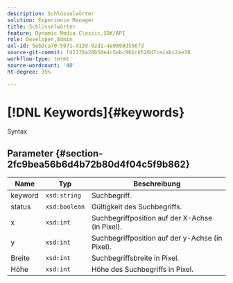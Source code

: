 ```yaml
---
description: Schlüsselwörter
solution: Experience Manager
title: Schlüsselwörter
feature: Dynamic Media Classic,SDK/API
role: Developer,Admin
exl-id: 5eb9ca70-5971-412d-92d1-4e9898d556fd
source-git-commit: f42378a20b58e4c5ebc961c6526d7cecabc2ae38
workflow-type: tm+mt
source-wordcount: '40'
ht-degree: 35%

---
```


# [!DNL Keywords]{#keywords}

Syntax

## Parameter {#section-2fc9bea56b6d4b72b80d4f04c5f9b862}

| Name | Typ | Beschreibung |
|---|---|---|
| keyword | `xsd:string` | Suchbegriff. |
| status | `xsd:boolean` | Gültigkeit des Suchbegriffs. |
| x | `xsd:int` | Suchbegriffposition auf der X-Achse (in Pixel). |
| y | `xsd:int` | Suchbegriffposition auf der y-Achse (in Pixel). |
| Breite | `xsd:int` | Suchbegriffsbreite in Pixel. |
| Höhe | `xsd:int` | Höhe des Suchbegriffs in Pixel. |
